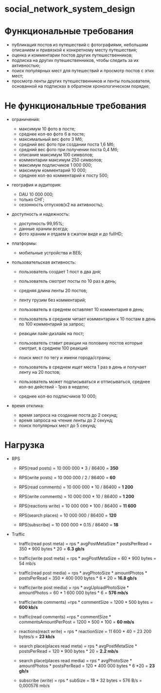 # social_network_system_design


# Функциональные требования

- публикация постов из путешествий с фотографиями, небольшим описанием и привязкой к конкретному месту путешествия;
- оценка и комментарии постов других путешественников;
- подписка на других путешественников, чтобы следить за их активностью;
- поиск популярных мест для путешествий и просмотр постов с этих мест;
- просмотр ленты других путешественников и ленты пользователя, основанной на подписках в обратном хронологическом порядке;

# Не функциональные требования

- ограничения:
  - максимум 10 фото в посте;
  - среднее кол-во фото 6 в посте;
  - максимальный вес фото 3 Мб;
  - средний вес фото при создании поста 1,6 Мб;
  - средний вес фото при получении поста 0,4 Мб;
  - описание максимум 100 символов;
  - комментарии максимум 250 символов;
  - максимум подписчиков 1 000 000;
  - максимум комментарий 10 000;
  - среднее кол-во комментарий к посту 500;

- география и аудитория:
  - DAU 10 000 000;
  - только СНГ;
  - сезонность отпусков(x2 на активность);

- доступность и надежность:
  - доступность 99,95%;
  - данные храним всегда;
  - фото храним и отдаем в сжатом виде и до fullHD;

- платформы:
  - мобильные устройства и ВЕБ;

- пользовательская активность:
  - пользователь создает 1 пост в два дня;
  - пользователь смотрит посты по 10 раз в день;
  - средняя длина ленты 20 постов;
    
  - ленту грузим без комментарий;
  - пользователь в среднем оставляет 10 комментария в день;
  - пользователь в среднем читает комментарии к 10 постам в день по 100 комментарий за запрос;
    
  - реакции лайк-дизлайк на пост;
  - пользователь ставит реакции на половину постов которые смотрит, в среднем 100 реакций
    
  - поиск мест по тегу и имени города/страны;
  - пользователь в среднем ищет места 1 раз в день и получает ленту на 20 постов;

  - пользователь может подписываться и отписываться, среднее кол-во действий - 1раз в неделю;
  - среднее кол-во подписчиков 10 000;

- время отклика:
  - время запроса на создание поста до 2 секунд;
  - время запроса на чтение ленты до 2 секунд;
  - поиск популярных мест до 5 секунд;


# Нагрузка

- RPS
  - RPS(read posts) = 10 000 000 * 3 / 86400 = **350**
  - RPS(write posts) = 10 000 000 / 2 / 86400 = **60**
  
  - RPS(read comments) = 10 000 000 * 10 / 86400 = **1 200**
  - RPS(write comments) = 10 000 000 * 10 / 86400 = **1 200**
  
  - RPS(reactions write) = 10 000 000 * 100 / 86400 = **11 600**
  
  - RPS(search places) = 10 000 000 / 86400 = **120**

  - RPS(subscribe) = 10 000 000 * 0.15 / 86400 = **18**

- Traffic
    - traffic(read post meta) = rps * avgPostMetaSize *  postsPerRead = 350 * 900 bytes * 20 = **6.3 gb/s**
    - traffic(write post meta) = rps * avgPostMetaSize = 60 * 900 bytes = 54 mb/s
  
    - traffic(read post media) = rps * avgPhotoSize * amountPhotos * postsPerRead = 350 * 400 000 bytes * 6 * 20 = **16.8 gb/s**
    - traffic(write post media) = rps * avgUploadPhotoSize * amountPhotos = 60 * 1 600 000 bytes * 6 = **576 mb/s**
 
    - traffic(write comments) =rps * commentSize =  1200 * 500 bytes = **600 kb/s**
    - traffic(read comments) =rps * commentSize * commentsAmountPerPost  =  1200 * 500 * 100  = **60 mb/s**
 
    - reactions(react write) = rps * reactionSize = 11 600 * 40  = 23 200 bytes/s = **23 kb/s**
 
    - search place(places read meta) = rps * avgPostMetaSize * postsPerRead = 120 * 900 bytes * 20 = **2.2 mb/s**
    - search place(places read media) = rps * avgPhotoSize * amountPhotos * postsPerRead = 120 * 400 000 bytes * 6 *20 = **23 gb/s**

    - subscribe (write) = rps * subSize = 18 * 32 bytes = 576 B/s = 0,000576 mb/s
